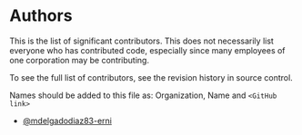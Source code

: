 # Authors

This is the list of significant contributors. This does not necessarily list everyone who has contributed code, especially since many employees of one corporation may be contributing.

To see the full list of contributors, see the revision history in
source control.

Names should be added to this file as:
Organization, Name and ```<GitHub link>```

- [@mdelgadodiaz83-erni](https://github.com/mdelgadodiaz83-erni)